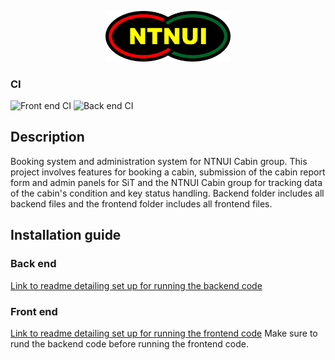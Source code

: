 <p align="center">
<img width="200" src="backend/ntnui/media/logo/ntnui.svg" />
</p>

### CI

![Front end CI](https://github.com/NTNUI/koiene-booking/workflows/Front%20end%20CI/badge.svg)
![Back end CI](https://github.com/NTNUI/koiene-booking/workflows/Back%20end%20CI/badge.svg)

## Description

Booking system and administration system for NTNUI Cabin group. This project involves features for booking a cabin, submission of the cabin report form and admin panels for SiT and the NTNUI Cabin group for tracking data of the cabin's condition and key status handling.
Backend folder includes all backend files and the frontend folder includes all frontend files.

## Installation guide

### Back end

[Link to readme detailing set up for running the backend code](./backend)

### Front end

[Link to readme detailing set up for running the frontend code](/frontend-koie-booking)
Make sure to rund the backend code before running the frontend code.
